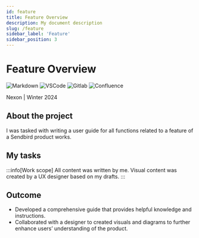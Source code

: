 ```yaml
---
id: feature
title: Feature Overview
description: My document description
slug: /feature
sidebar_label: 'Feature'
sidebar_position: 3
---
```


# Feature Overview

![Markdown](https://img.shields.io/badge/Markdown-000000?style=for-the-badge&logo=markdown&logoColor=white) ![VSCode](https://img.shields.io/badge/VSCode-0078D4?style=for-the-badge&logo=visual%20studio%20code&logoColor=white) ![Gitlab](https://img.shields.io/badge/GitLab-330F63?style=for-the-badge&logo=gitlab&logoColor=white) ![Confluence](https://img.shields.io/static/v1?style=for-the-badge&message=Confluence&color=172B4D&logo=Confluence&logoColor=FFFFFF&label=)

Nexon  |  Winter 2024 

## About the project

I was tasked with writing a user guide for all functions related to a feature of a Sendbird product works. 

## My tasks 

:::info[Work scope]
All content was written by me. Visual content was created by a UX designer based on my drafts. 
:::

## Outcome

- Developed a comprehensive guide that provides helpful knowledge and instructions.
- Collaborated with a designer to created visuals and diagrams to further enhance users’ understanding of the product.